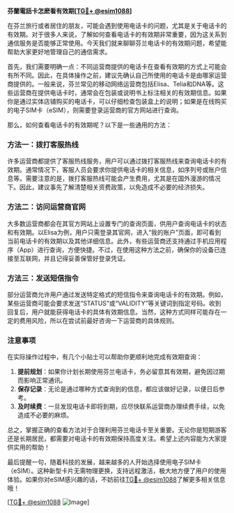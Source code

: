 **芬蘭電話卡怎麽看有效期[[TG💪+ @esim1088](https://t.me/s/esim1088)]**

在芬兰旅行或者居住的朋友，可能会遇到使用电话卡的问题，尤其是关于电话卡的有效期。对于很多人来说，了解如何查看电话卡的有效期非常重要，因为这关系到通信服务是否能够正常使用。今天我们就来聊聊芬兰电话卡的有效期问题，希望能帮助大家更好地管理自己的通信需求。

首先，我们需要明确一点：不同运营商提供的电话卡在查看有效期的方式上可能会有所不同。因此，在具体操作之前，建议先确认自己所使用的电话卡是由哪家运营商提供的。一般来说，芬兰常见的移动网络运营商包括Elisa、Telia和DNA等。这些运营商在提供电话卡时，通常会在包装或说明书上标注相关的有效期信息。如果你是通过实体店铺购买的电话卡，可以仔细检查包装盒上的说明；如果是在线购买的电子SIM卡（eSIM），则需要登录运营商的官方网站进行查询。

那么，如何查看电话卡的有效期呢？以下是一些通用的方法：

### 方法一：拨打客服热线

许多运营商都提供了客服热线服务，用户可以通过拨打客服热线来查询电话卡的有效期。通常情况下，客服人员会要求你提供电话卡的相关信息，如序列号或账户信息等。需要注意的是，拨打客服热线可能会产生费用，尤其是在国外漫游的情况下。因此，建议事先了解清楚相关资费政策，以免造成不必要的经济损失。

### 方法二：访问运营商官网

大多数运营商都会在其官方网站上设置专门的查询页面，供用户查询电话卡的状态和有效期。以Elisa为例，用户只需登录其官网，进入“我的账户”页面，即可看到当前电话卡的有效期以及其他详细信息。此外，有些运营商还支持通过手机应用程序（App）进行查询，方便快捷。不过，在使用这种方法之前，确保你的设备已连接至互联网，并且记得妥善保管好登录凭证。

### 方法三：发送短信指令

部分运营商允许用户通过发送特定格式的短信指令来查询电话卡的有效期。例如，某些运营商可能会要求发送“STATUS”或“VALIDITY”等关键词到指定号码。收到回复后，用户就能获得电话卡的具体有效期信息。当然，这种方式同样可能存在一定的费用风险，所以在尝试前最好咨询一下运营商的具体规则。

### 注意事项

在实际操作过程中，有几个小贴士可以帮助你更顺利地完成有效期查询：

1. **提前规划**：如果你计划长期使用芬兰电话卡，务必留意其有效期，避免因过期而影响正常通讯。
2. **保存记录**：无论是通过哪种方式查询到的信息，都应该做好记录，以便日后参考。
3. **及时续费**：一旦发现电话卡即将到期，应尽快联系运营商办理续费手续，以免造成不必要的麻烦。

总之，掌握正确的查看方法对于合理利用芬兰电话卡至关重要。无论你是短期游客还是长期居民，都需要对电话卡的有效期保持高度关注。希望上述内容能为大家提供实用的帮助！

最后提醒一句，随着科技的发展，越来越多的人开始选择使用电子SIM卡（eSIM）。这种新型卡片无需物理更换，支持远程激活，极大地方便了用户的使用体验。如果你对eSIM感兴趣的话，不妨前往[TG💪+ @esim1088](https://t.me/s/esim1088)了解更多相关信息哦！

[[TG💪+ @esim1088](https://t.me/s/esim1088) ![Image](https://i.postimg.cc/4NQfJmqS/Snipaste-2025-05-13-00-14-12.png)]